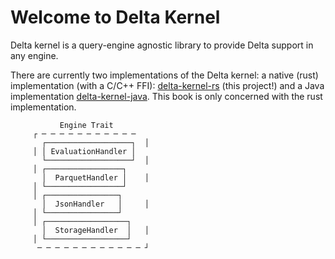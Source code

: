 # Welcome to Delta Kernel

Delta kernel is a query-engine agnostic library to provide Delta support in any engine.

There are currently two implementations of the Delta kernel: a native (rust) implementation (with a
C/C++ FFI): [delta-kernel-rs] (this project!) and a Java implementation [delta-kernel-java]. This
book is only concerned with the rust implementation.

```
           Engine Trait
     ┌ ─ ─ ─ ─ ─ ─ ─ ─ ─ ─ ─
       ┌───────────────────┐  │
     │ │ EvaluationHandler │
       └───────────────────┘  │
     │ ┌─────────────────┐
       │  ParquetHandler │    │
     │ └─────────────────┘
     │ ┌────────────────┐
       │  JsonHandler   │     │
     │ └────────────────┘
     │ ┌──────────────────┐
       │  StorageHandler  │   │
     │ └──────────────────┘
      ─ ─ ─ ─ ─ ─ ─ ─ ─ ─ ─ ─ ┘
```


[delta-kernel-rs]: https://github.com/delta-io/delta-kernel-rs
[delta-kernel-java]: https://github.com/delta-io/delta/tree/master/kernel